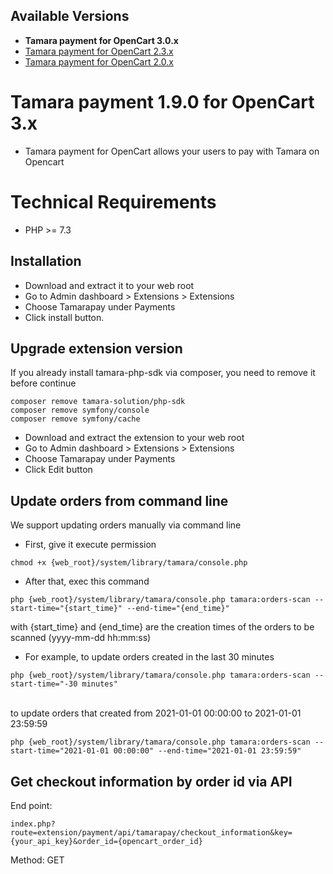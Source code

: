 ## Available Versions
* **Tamara payment for OpenCart 3.0.x**
* [Tamara payment for OpenCart 2.3.x](https://github.com/tamara-solution/opencart/tree/v2)
* [Tamara payment for OpenCart 2.0.x](https://github.com/tamara-solution/opencart/tree/v20x)

# Tamara payment 1.9.0 for OpenCart 3.x
* Tamara payment for OpenCart allows your users to pay with Tamara on Opencart

# Technical Requirements
* PHP >= 7.3

## Installation
* Download and extract it to your web root
* Go to Admin dashboard > Extensions > Extensions
* Choose Tamarapay under Payments
* Click install button.

## Upgrade extension version
If you already install tamara-php-sdk via composer, you need to remove it before continue
```text
composer remove tamara-solution/php-sdk
composer remove symfony/console
composer remove symfony/cache
```

* Download and extract the extension to your web root
* Go to Admin dashboard > Extensions > Extensions
* Choose Tamarapay under Payments
* Click Edit button

## Update orders from command line
We support updating orders manually via command line
* First, give it execute permission
```text
chmod +x {web_root}/system/library/tamara/console.php
```
* After that, exec this command
```text
php {web_root}/system/library/tamara/console.php tamara:orders-scan --start-time="{start_time}" --end-time="{end_time}"
```
with {start_time} and {end_time} are the creation times of the orders to be scanned (yyyy-mm-dd hh:mm:ss)
* For example, to update orders created in the last 30 minutes
```text
php {web_root}/system/library/tamara/console.php tamara:orders-scan --start-time="-30 minutes"
```
<br />
to update orders that created from 2021-01-01 00:00:00 to 2021-01-01 23:59:59

```text
php {web_root}/system/library/tamara/console.php tamara:orders-scan --start-time="2021-01-01 00:00:00" --end-time="2021-01-01 23:59:59"
```

## Get checkout information by order id via API
End point:
```text
index.php?route=extension/payment/api/tamarapay/checkout_information&key={your_api_key}&order_id={opencart_order_id}
```
Method: GET
